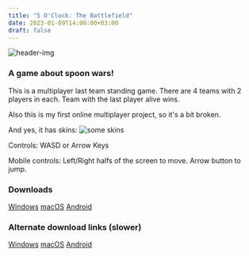 ```yaml
---
title: "5 O'Clock: The Battlefield"
date: 2023-01-09T14:00:00+03:00
draft: false
---
```


![header-img](/images/5oclock/icon128.png)

### A game about spoon wars!

This is a multiplayer last team standing game. There are 4 teams with 2 players in each. Team with the last player alive wins.

Also this is my first online multiplayer project, so it's a bit broken.

And yes, it has skins: ![some skins](/images/5oclock/skins.png)

Controls:
WASD or Arrow Keys

Mobile controls:
Left/Right halfs of the screen to move. Arrow button to jump.

### Downloads
[Windows](https://storage.googleapis.com/sage-momentum-140108.appspot.com/5oclock/5oclock.exe)
[macOS](https://storage.googleapis.com/sage-momentum-140108.appspot.com/5oclock/5oclock.zip)
[Android](https://storage.googleapis.com/sage-momentum-140108.appspot.com/5oclock/5oclock.apk)
### Alternate download links (slower)
[Windows](http://home-dl.mzxnet.keenetic.pro/dl/game_releases/5oclock/5oclock.exe)
[macOS](http://home-dl.mzxnet.keenetic.pro/dl/game_releases/5oclock/5oclock.zip)
[Android](http://home-dl.mzxnet.keenetic.pro/dl/game_releases/5oclock/5oclock.apk)